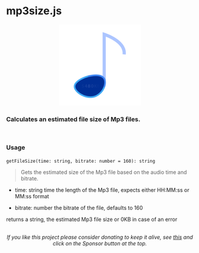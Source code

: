 # mp3size.js

<p style="text-align: center; margin: auto">
	<img src="https://github.com/igorskyflyer/mp3size.js/raw/master/public/mp3size.js.png" alt="mp3size.js logo" style="max-width: 220px">
	<h3>Calculates an estimated file size of Mp3 files.</h3>
</p>
<br>

### Usage

`getFileSize(time: string, bitrate: number = 160): string`

> Gets the estimated size of the Mp3 file based on the audio time and bitrate.

- time: string time the length of the Mp3 file, expects either HH:MM:ss or MM:ss format

- bitrate: number the bitrate of the file, defaults to 160

returns a string, the estimated Mp3 file size or 0KB in case of an error

<br>

<p style="text-align: center; margin: auto;font-style: italic;">If you like this project please consider donating to keep it alive, see <a href="https://github.com/igorskyflyer/mp3size.js/#">this</a> and click on the Sponsor button at the top.</p>
